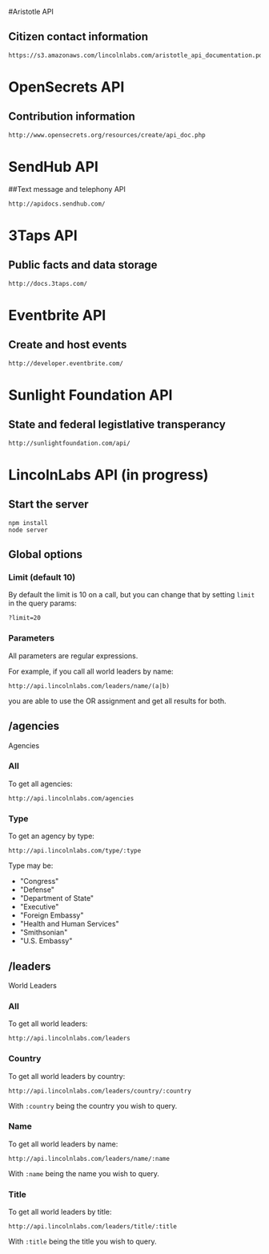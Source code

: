 #Aristotle API

## Citizen contact information 

    https://s3.amazonaws.com/lincolnlabs.com/aristotle_api_documentation.pdf
    
# OpenSecrets API

## Contribution information

    http://www.opensecrets.org/resources/create/api_doc.php

# SendHub API

##Text message and telephony API

    http://apidocs.sendhub.com/
    
# 3Taps API

## Public facts and data storage

    http://docs.3taps.com/
    
# Eventbrite API

## Create and host events

    http://developer.eventbrite.com/

# Sunlight Foundation API

## State and federal legistlative transperancy 

    http://sunlightfoundation.com/api/

# LincolnLabs API (in progress)

## Start the server

    npm install
    node server

## Global options

### Limit (default 10)
By default the limit is 10 on a call, but you can change that by setting `limit` in the query params:

    ?limit=20

### Parameters
All parameters are regular expressions.

For example, if you call all world leaders by name:

    http://api.lincolnlabs.com/leaders/name/(a|b)

you are able to use the OR assignment and get all results for both.

## /agencies
Agencies

### All
To get all agencies:

    http://api.lincolnlabs.com/agencies

### Type
To get an agency by type:

    http://api.lincolnlabs.com/type/:type

Type may be:

- "Congress"
- "Defense"
- "Department of State"
- "Executive"
- "Foreign Embassy"
- "Health and Human Services"
- "Smithsonian"
- "U.S. Embassy"

## /leaders
World Leaders

### All
To get all world leaders:

    http://api.lincolnlabs.com/leaders

### Country
To get all world leaders by country:

    http://api.lincolnlabs.com/leaders/country/:country

With `:country` being the country you wish to query.

### Name
To get all world leaders by name:

    http://api.lincolnlabs.com/leaders/name/:name

With `:name` being the name you wish to query.

### Title
To get all world leaders by title:

    http://api.lincolnlabs.com/leaders/title/:title

With `:title` being the title you wish to query.
